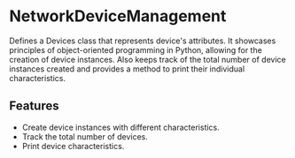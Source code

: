 # NetworkDeviceManagement

Defines a Devices class that represents device's attributes.
It showcases principles of object-oriented programming in Python, allowing for the creation of device instances.
Also keeps track of the total number of device instances created and provides a method to print their individual characteristics.

## Features

- Create device instances with different characteristics.
- Track the total number of devices.
- Print device characteristics.